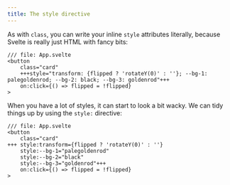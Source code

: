 ```yaml
---
title: The style directive
---
```


As with `class`, you can write your inline `style` attributes literally, because Svelte is really just HTML with fancy bits:

```svelte
/// file: App.svelte
<button
	class="card"
	+++style="transform: {flipped ? 'rotateY(0)' : ''}; --bg-1: palegoldenrod; --bg-2: black; --bg-3: goldenrod"+++
	on:click={() => flipped = !flipped}
>
```

When you have a lot of styles, it can start to look a bit wacky. We can tidy things up by using the `style:` directive:

```svelte
/// file: App.svelte
<button
	class="card"
+++	style:transform={flipped ? 'rotateY(0)' : ''}
	style:--bg-1="palegoldenrod"
	style:--bg-2="black"
	style:--bg-3="goldenrod"+++
	on:click={() => flipped = !flipped}
>
```
